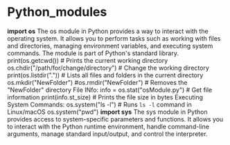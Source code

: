 # Python_modules
**import os**
The os module in Python provides a way to interact with the operating system. It allows you to perform tasks such as working with files and directories, managing environment variables, and executing system commands. The module is part of Python's standard library.
  print(os.getcwd())  # Prints the current working directory
  os.chdir("/path/for/change/directory")  # Change the working directory
  print(os.listdir("."))  # Lists all files and folders in the current directory
  os.mkdir("NewFolder")
  #os.rmdir("NewFolder")  # Removes the "NewFolder" directory
File INfo:
  info = os.stat("osModule.py")  # Get file information
  print(info.st_size)  # Prints the file size in bytes
  Executing System Commands:
  os.system("ls -l")  # Runs `ls -l` command in Linux/macOS
  os.system("pwd")
**import sys**
The sys module in Python provides access to system-specific parameters and functions. It allows you to interact with the Python runtime environment, handle command-line arguments, manage standard input/output, and control the interpreter.
